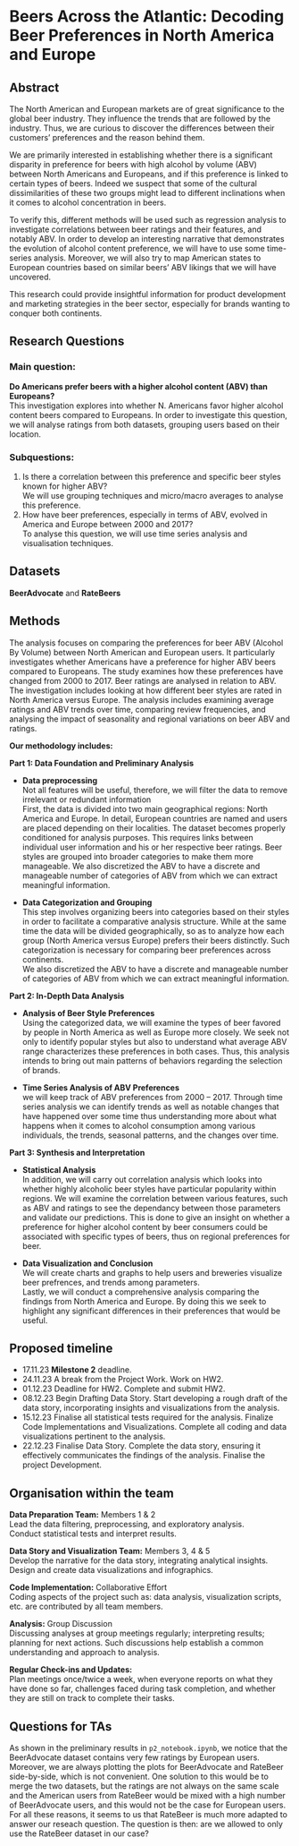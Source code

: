 # Beers Across the Atlantic: Decoding Beer Preferences in North America and Europe

## Abstract
The North American and European markets are of great significance to the global beer industry. They influence the trends that are followed by the industry. Thus, we are curious to discover the differences between their customers’ preferences and the reason behind them.

We are primarily interested in establishing whether there is a significant disparity in preference for beers with high alcohol by volume (ABV) between North Americans and Europeans, and if this preference is linked to certain types of beers. Indeed we suspect that some of the cultural dissimilarities of these two groups might lead to different inclinations when it comes to alcohol concentration in beers.

To verify this, different methods will be used such as regression analysis to investigate correlations between beer ratings and their features, and notably ABV. In order to develop an interesting narrative that demonstrates the evolution of alcohol content preference, we will have to use some time-series analysis. Moreover, we will also try to map American states to European countries based on similar beers’ ABV likings that we will have uncovered.

This research could provide insightful information for product development and marketing strategies in the beer sector, especially for brands wanting to conquer both continents.

## Research Questions
### Main question:
**Do Americans prefer beers with a higher alcohol content (ABV) than Europeans?**</br>
This investigation explores  into whether N. Americans favor higher alcohol content beers compared to Europeans. In order to investigate this question, we will analyse ratings from both datasets, grouping users based on their location.
### Subquestions:
1. Is there a correlation between this preference and specific beer styles known for higher ABV?</br>
We will use grouping techniques and micro/macro averages to analyse this preference.
2. How have beer preferences, especially in terms of ABV, evolved in America and Europe between 2000 and 2017?</br>
To analyse this question, we will use time series analysis and visualisation techniques.

## Datasets
**BeerAdvocate** and **RateBeers**

## Methods
The analysis focuses on comparing the preferences for beer ABV (Alcohol By Volume) between North American and European users. It particularly investigates whether Americans have a preference for higher ABV beers compared to Europeans.
The study examines how these preferences have changed from 2000 to 2017.
Beer ratings are analysed in relation to ABV. The investigation includes looking at how different beer styles are rated in North America versus Europe.
The analysis includes examining average ratings and ABV trends over time, comparing review frequencies, and analysing the impact of seasonality and regional variations on beer ABV and ratings.

**Our methodology includes:**

**Part 1: Data Foundation and Preliminary Analysis**

- **Data preprocessing**</br>
Not all features will be useful, therefore, we will filter the data to remove irrelevant or redundant information</br>
First, the data is divided into two main geographical regions: North America and Europe. In detail, European countries are named and users are placed depending on their localities.
The dataset becomes properly conditioned for analysis purposes. This requires links between individual user information and his or her respective beer ratings.
Beer styles are grouped into broader categories to make them more manageable. 
We also discretized the ABV to have a discrete and manageable number of categories of ABV from which we can extract meaningful information.

- **Data Categorization and Grouping**</br>
This step involves organizing beers into categories based on their styles in order to facilitate a comparative analysis structure. 
While at the same time the data will be divided geographically, so as to analyze how each group (North America versus Europe) prefers their beers distinctly. 
Such categorization is necessary for comparing beer preferences across continents.  
We also discretized the ABV to have a discrete and manageable number of categories of ABV from which we can extract meaningful information.

**Part 2: In-Depth Data Analysis**
- **Analysis of Beer Style Preferences**</br>
Using the categorized data, we will examine the types of beer favored by people in North America as well as Europe more closely.
We seek not only to identify popular styles but also to understand what average ABV range characterizes these preferences in both cases.
Thus, this analysis intends to bring out main patterns of behaviors regarding the selection of brands.

- **Time Series Analysis of ABV Preferences**</br>
we will keep track of ABV preferences from 2000 – 2017. Through time series analysis we can identify trends as well as notable changes that have happened over some time thus understanding more about what happens when it comes to alcohol consumption among various individuals, the trends, seasonal patterns, and the changes over time.

**Part 3: Synthesis and Interpretation**

- **Statistical Analysis**</br>
In addition, we will carry out correlation analysis which looks into whether highly alcoholic beer styles have particular popularity within regions.
 We will examine the correlation between various features, such as ABV and ratings to see the dependancy between those parameters and validate our predictions.
This is done to give an insight on whether a preference for higher alcohol content by beer consumers could be associated with specific types of beers, thus on regional preferences for beer.


- **Data Visualization and Conclusion**</br>
We will create charts and graphs to help users and breweries visualize beer prefrences, and trends among parameters.</br>
Lastly, we will conduct a comprehensive analysis comparing the findings from North America and Europe.
By doing this we seek to highlight any significant differences in their preferences that would be useful.


## Proposed timeline
- 17.11.23 **Milestone 2** deadline.
- 24.11.23 A break from the Project Work. Work on HW2.
- 01.12.23 Deadline for HW2. Complete and submit HW2.
- 08.12.23 Begin Drafting Data Story. Start developing a rough draft of the data story, incorporating insights and visualizations from the analysis. 
- 15.12.23 Finalise all statistical tests required for the analysis. Finalize Code Implementations and Visualizations. Complete all coding and data visualizations pertinent to the analysis.
- 22.12.23 Finalise Data Story. Complete the data story, ensuring it effectively communicates the findings of the analysis. Finalise the project Development.

## Organisation within the team
**Data Preparation Team:** Members 1 & 2</br>
Lead the data filtering, preprocessing, and exploratory analysis.</br>
Conduct statistical tests and interpret results.

**Data Story and Visualization Team:** Members 3, 4 & 5</br>
Develop the narrative for the data story, integrating analytical insights.</br>
Design and create data visualizations and infographics.

**Code Implementation:** Collaborative Effort</br>
Coding aspects of the project such as: data analysis, visualization scripts, etc. are contributed by all team members.

**Analysis:** Group Discussion</br>
Discussing analyses at group meetings regularly; interpreting results; planning for next actions. Such discussions help establish a common understanding and approach to analysis.

**Regular Check-ins and Updates:**</br>
Plan meetings once/twice a week, when everyone reports on what they have done so far, challenges faced during task completion, and whether they are still on track to complete their tasks.

## Questions for TAs
As shown in the preliminary results in `p2_notebook.ipynb`, we notice that the BeerAdvocate dataset contains very few ratings by European users.
Moreover, we are always plotting the plots for BeerAdvocate and RateBeer side-by-side, which is not convenient. One solution to this would be to 
merge the two datasets, but the ratings are not always on the same scale and the American users from RateBeer would be mixed with a high number of BeerAdvocate users, and this would not be the case for European users.
For all these reasons, it seems to us that RateBeer is much more adapted to answer our reseach question.
The question is then: are we allowed to only use the RateBeer dataset in our case?


